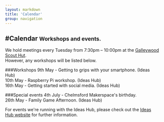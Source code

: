 ```yaml
---
layout: markdown
title: 'Calendar'
group: navigation
---
```


#Calendar <small>Workshops and events.</small>
---

We hold meetings every Tuesday from 7:30pm – 10:00pm at the [Galleywood Scout Hut](https://maps.google.com/maps?hl=en&ll=51.702403,0.478308&spn=0.001805,0.005252&t=h&z=18).  
However, any workshops will be listed below.

###Workshops
9th May - Getting to grips with your smartphone. (Ideas Hub)  
10th May - Raspberry Pi workshop. (Ideas Hub)  
16th May - Getting started with social media. (Ideas Hub)  

###Special events
4th July - Chelmsford Makerspace's birthday.  
26th May - Family Game Afternoon. (Ideas Hub)  

For events we're running with the Ideas Hub, please check out the [Ideas Hub website](http://ideashubchelmsford.org/) for further information.